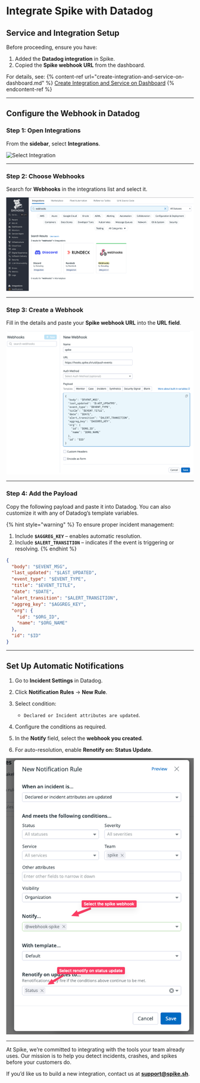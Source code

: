 # Integrate Spike with Datadog

## Service and Integration Setup

Before proceeding, ensure you have:

1. Added the **Datadog integration** in Spike.
2. Copied the **Spike webhook URL** from the dashboard.

For details, see:
{% content-ref url="create-integration-and-service-on-dashboard.md" %}
[Create Integration and Service on Dashboard](create-integration-and-service-on-dashboard.md)
{% endcontent-ref %}

---

## Configure the Webhook in Datadog

### Step 1: Open Integrations

From the **sidebar**, select **Integrations**.

![Select Integration](<../.gitbook/assets/image (29).png>)

---

### Step 2: Choose Webhooks

Search for **Webhooks** in the integrations list and select it.

![Select Webhook](../.gitbook/assets/datadog_search_webhook.png)

---

### Step 3: Create a Webhook

Fill in the details and paste your **Spike webhook URL** into the **URL field**.

![Datadog Webhook](../.gitbook/assets/datadog_new_webhook.png)

---

### Step 4: Add the Payload

Copy the following payload and paste it into Datadog.
You can also customize it with any of Datadog’s template variables.

{% hint style="warning" %}
To ensure proper incident management:

1. Include **`$AGGREG_KEY`** – enables automatic resolution.
2. Include **`$ALERT_TRANSITION`** – indicates if the event is triggering or resolving.
   {% endhint %}

```json
{ 
  "body": "$EVENT_MSG",
  "last_updated": "$LAST_UPDATED",
  "event_type": "$EVENT_TYPE",
  "title": "$EVENT_TITLE",
  "date": "$DATE",
  "alert_transition": "$ALERT_TRANSITION",
  "aggreg_key": "$AGGREG_KEY", 
  "org": {
    "id": "$ORG_ID",
    "name": "$ORG_NAME"
  },
  "id": "$ID" 
}
```

---

## Set Up Automatic Notifications

1. Go to **Incident Settings** in Datadog.
2. Click **Notification Rules** → **New Rule**.
3. Select condition:

   * `Declared or Incident attributes are updated`.
4. Configure the conditions as required.
5. In the **Notify** field, select the **webhook you created**.
6. For auto-resolution, enable **Renotify on: Status Update**.

![Datadog Notification Rules](../.gitbook/assets/datadog_notification_rules.png)

---

At Spike, we’re committed to integrating with the tools your team already uses. Our mission is to help you detect incidents, crashes, and spikes before your customers do.

If you’d like us to build a new integration, contact us at **[support@spike.sh](mailto:support@spike.sh)**.